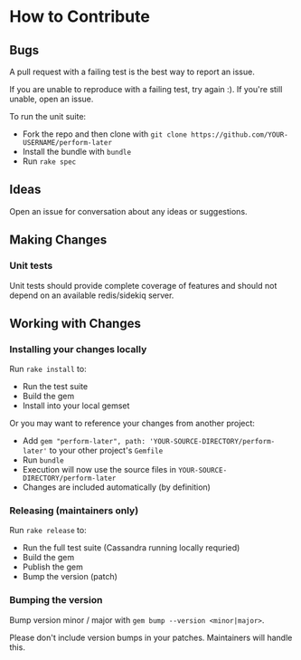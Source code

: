 # How to Contribute

## Bugs

A pull request with a failing test is the best way to report an issue.

If you are unable to reproduce with a failing test, try again :). If you're still unable, open an issue.

To run the unit suite:
  * Fork the repo and then clone with `git clone https://github.com/YOUR-USERNAME/perform-later`
  * Install the bundle with `bundle`
  * Run `rake spec`

## Ideas

Open an issue for conversation about any ideas or suggestions.


## Making Changes

### Unit tests

Unit tests should provide complete coverage of features and should not depend on an available redis/sidekiq server.


## Working with Changes

### Installing your changes locally

Run `rake install` to:
* Run the test suite
* Build the gem
* Install into your local gemset

Or you may want to reference your changes from another project:
* Add `gem "perform-later", path: 'YOUR-SOURCE-DIRECTORY/perform-later'` to your other project's `Gemfile`
* Run `bundle`
* Execution will now use the source files in `YOUR-SOURCE-DIRECTORY/perform-later`
* Changes are included automatically (by definition)

### Releasing (maintainers only)

Run `rake release` to:
* Run the full test suite (Cassandra running locally requried)
* Build the gem
* Publish the gem
* Bump the version (patch)

### Bumping the version

Bump version minor / major with `gem bump --version <minor|major>`.

Please don't include version bumps in your patches. Maintainers will handle this.
